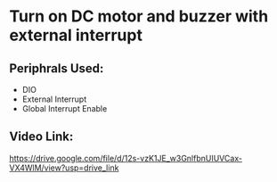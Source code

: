 # Turn on DC motor and buzzer with external interrupt
## Periphrals Used:
- DIO
- External Interrupt
- Global Interrupt Enable
## Video Link:
https://drive.google.com/file/d/12s-vzK1JE_w3GnlfbnUIUVCax-VX4WlM/view?usp=drive_link
